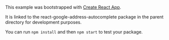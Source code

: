 This example was bootstrapped with [Create React App](https://github.com/facebook/create-react-app).

It is linked to the react-google-address-autocomplete package in the parent directory for development purposes.

You can run `npm install` and then `npm start` to test your package.
